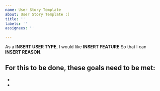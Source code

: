 ```yaml
---
name: User Story Template
about: User Story Template :)
title: ''
labels: ''
assignees: ''

---
```


As a **INSERT USER TYPE**, 
I would like **INSERT FEATURE** 
So that I can **INSERT REASON**.

For this to be done, these goals need to be met:
- 
- 
-
